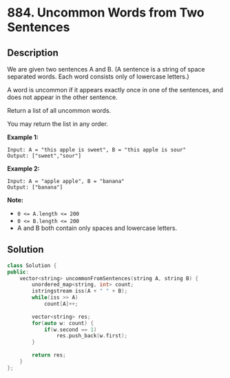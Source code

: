 # 884. Uncommon Words from Two Sentences

## Description

We are given two sentences A and B.  (A sentence is a string of space separated words.  Each word consists only of lowercase letters.)

A word is uncommon if it appears exactly once in one of the sentences, and does not appear in the other sentence.

Return a list of all uncommon words. 

You may return the list in any order.

**Example 1:**

```
Input: A = "this apple is sweet", B = "this apple is sour"
Output: ["sweet","sour"]
```

**Example 2:**

```
Input: A = "apple apple", B = "banana"
Output: ["banana"]
```

**Note:**

- `0 <= A.length <= 200`
- `0 <= B.length <= 200`
- A and B both contain only spaces and lowercase letters.

## Solution

```cpp
class Solution {
public:
    vector<string> uncommonFromSentences(string A, string B) {
        unordered_map<string, int> count;
        istringstream iss(A + " " + B);
        while(iss >> A)
            count[A]++;
        
        vector<string> res;
        for(auto w: count) {
            if(w.second == 1)
                res.push_back(w.first);
        }
        
        return res;
    }
};
```